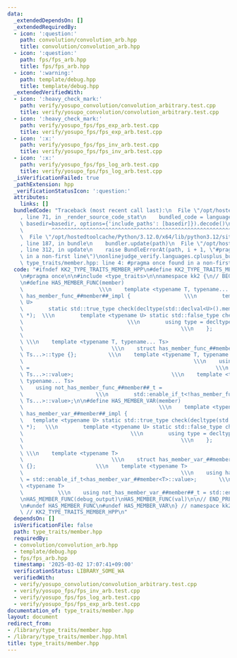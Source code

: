 ```yaml
---
data:
  _extendedDependsOn: []
  _extendedRequiredBy:
  - icon: ':question:'
    path: convolution/convolution_arb.hpp
    title: convolution/convolution_arb.hpp
  - icon: ':question:'
    path: fps/fps_arb.hpp
    title: fps/fps_arb.hpp
  - icon: ':warning:'
    path: template/debug.hpp
    title: template/debug.hpp
  _extendedVerifiedWith:
  - icon: ':heavy_check_mark:'
    path: verify/yosupo_convolution/convolution_arbitrary.test.cpp
    title: verify/yosupo_convolution/convolution_arbitrary.test.cpp
  - icon: ':heavy_check_mark:'
    path: verify/yosupo_fps/fps_exp_arb.test.cpp
    title: verify/yosupo_fps/fps_exp_arb.test.cpp
  - icon: ':x:'
    path: verify/yosupo_fps/fps_inv_arb.test.cpp
    title: verify/yosupo_fps/fps_inv_arb.test.cpp
  - icon: ':x:'
    path: verify/yosupo_fps/fps_log_arb.test.cpp
    title: verify/yosupo_fps/fps_log_arb.test.cpp
  _isVerificationFailed: true
  _pathExtension: hpp
  _verificationStatusIcon: ':question:'
  attributes:
    links: []
  bundledCode: "Traceback (most recent call last):\n  File \"/opt/hostedtoolcache/Python/3.12.0/x64/lib/python3.12/site-packages/onlinejudge_verify/documentation/build.py\"\
    , line 71, in _render_source_code_stat\n    bundled_code = language.bundle(stat.path,\
    \ basedir=basedir, options={'include_paths': [basedir]}).decode()\n          \
    \         ^^^^^^^^^^^^^^^^^^^^^^^^^^^^^^^^^^^^^^^^^^^^^^^^^^^^^^^^^^^^^^^^^^^^^^^^^^^^^^^^^\n\
    \  File \"/opt/hostedtoolcache/Python/3.12.0/x64/lib/python3.12/site-packages/onlinejudge_verify/languages/cplusplus.py\"\
    , line 187, in bundle\n    bundler.update(path)\n  File \"/opt/hostedtoolcache/Python/3.12.0/x64/lib/python3.12/site-packages/onlinejudge_verify/languages/cplusplus_bundle.py\"\
    , line 312, in update\n    raise BundleErrorAt(path, i + 1, \"#pragma once found\
    \ in a non-first line\")\nonlinejudge_verify.languages.cplusplus_bundle.BundleErrorAt:\
    \ type_traits/member.hpp: line 4: #pragma once found in a non-first line\n"
  code: "#ifndef KK2_TYPE_TRAITS_MEMBER_HPP\n#define KK2_TYPE_TRAITS_MEMBER_HPP 1\n\
    \n#pragma once\n\n#include <type_traits>\n\nnamespace kk2 {\n// BEGIN_PRESERVE_NEWLINES\n\
    \n#define HAS_MEMBER_FUNC(member)                                            \
    \                        \\\n    template <typename T, typename... Ts> struct\
    \ has_member_func_##member##_impl {                 \\\n        template <typename\
    \ U>                                                                      \\\n\
    \        static std::true_type check(decltype(std::declval<U>().member(std::declval<Ts>()...))\
    \ *);  \\\n        template <typename U> static std::false_type check(...);  \
    \                                 \\\n        using type = decltype(check<T>(nullptr));\
    \                                                  \\\n    };                \
    \                                                                            \
    \ \\\n    template <typename T, typename... Ts>                              \
    \                            \\\n    struct has_member_func_##member : has_member_func_##member##_impl<T,\
    \ Ts...>::type {};          \\\n    template <typename T, typename... Ts>    \
    \                                                      \\\n    using has_member_func_##member##_t\
    \ =                                                           \\\n        std::enable_if_t<has_member_func_##member<T,\
    \ Ts...>::value>;                               \\\n    template <typename T,\
    \ typename... Ts>                                                          \\\n\
    \    using not_has_member_func_##member##_t =                                \
    \                       \\\n        std::enable_if_t<!has_member_func_##member<T,\
    \ Ts...>::value>;\n\n#define HAS_MEMBER_VAR(member)                          \
    \                                           \\\n    template <typename T> struct\
    \ has_member_var_##member##_impl {                                  \\\n     \
    \   template <typename U> static std::true_type check(decltype(std::declval<U>().member)\
    \ *);   \\\n        template <typename U> static std::false_type check(...); \
    \                                  \\\n        using type = decltype(check<T>(nullptr));\
    \                                                  \\\n    };                \
    \                                                                            \
    \ \\\n    template <typename T>                                              \
    \                            \\\n    struct has_member_var_##member : has_member_var_##member##_impl<T>::type\
    \ {};                   \\\n    template <typename T>                        \
    \                                                  \\\n    using has_member_var_##member##_t\
    \ = std::enable_if_t<has_member_var_##member<T>::value>;       \\\n    template\
    \ <typename T>                                                               \
    \           \\\n    using not_has_member_var_##member##_t = std::enable_if_t<!has_member_var_##member<T>::value>;\n\
    \nHAS_MEMBER_FUNC(debug_output)\nHAS_MEMBER_FUNC(val)\n\n// END_PRESERVE_NEWLINES\n\
    \n#undef HAS_MEMBER_FUNC\n#undef HAS_MEMBER_VAR\n} // namespace kk2\n\n#endif\
    \ // KK2_TYPE_TRAITS_MEMBER_HPP\n"
  dependsOn: []
  isVerificationFile: false
  path: type_traits/member.hpp
  requiredBy:
  - convolution/convolution_arb.hpp
  - template/debug.hpp
  - fps/fps_arb.hpp
  timestamp: '2025-03-02 17:07:41+09:00'
  verificationStatus: LIBRARY_SOME_WA
  verifiedWith:
  - verify/yosupo_convolution/convolution_arbitrary.test.cpp
  - verify/yosupo_fps/fps_inv_arb.test.cpp
  - verify/yosupo_fps/fps_log_arb.test.cpp
  - verify/yosupo_fps/fps_exp_arb.test.cpp
documentation_of: type_traits/member.hpp
layout: document
redirect_from:
- /library/type_traits/member.hpp
- /library/type_traits/member.hpp.html
title: type_traits/member.hpp
---
```

